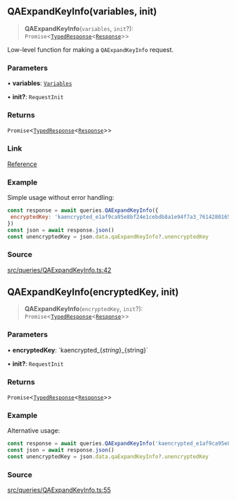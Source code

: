 ## QAExpandKeyInfo(variables, init)

> **QAExpandKeyInfo**(`variables`, `init`?): `Promise`\<[`TypedResponse`](api%5Cinterfaces%5CTypedResponse.md)\<[`Response`](api%5Cnamespaces%5Cqueries%5Cnamespaces%5CQaExpandKeyInfo%5Ctype-aliases%5CResponse.md)\>\>

Low-level function for making a `QAExpandKeyInfo` request.

### Parameters

• **variables**: [`Variables`](api%5Cnamespaces%5Cqueries%5Cnamespaces%5CQaExpandKeyInfo%5Cinterfaces%5CVariables.md)

• **init?**: `RequestInit`

### Returns

`Promise`\<[`TypedResponse`](api%5Cinterfaces%5CTypedResponse.md)\<[`Response`](api%5Cnamespaces%5Cqueries%5Cnamespaces%5CQaExpandKeyInfo%5Ctype-aliases%5CResponse.md)\>\>

### Link

[Reference](https://khan-api.bhavjit.com/reference/view/19553924/2s8YzQUiXU#2354cba6-9065-4431-8d4a-f44f24527eb4)

### Example

Simple usage without error handling:
```js
const response = await queries.QAExpandKeyInfo({
 encryptedKey: 'kaencrypted_e1af9ca95e8bf24e1cebdb8a1e94f7a3_76142801656102acc04c5154ee776b59e6323603d457c39e2a18a68f32a9ac1fefcdfd57c28ec771ec62fbee8ae03e0509090d80723bb489a87010ba69a0a5fdbd27a91a0db97971b59b77548da0eb2494aa274600fa28939e8975abd13c851c5a2f4f701d7dc7e8a2879f3c8d59be0953fafa318bd9b036f6c3d6dc0212c926'
})
const json = await response.json()
const unencryptedKey = json.data.qaExpandKeyInfo?.unencryptedKey
```

### Source

[src/queries/QAExpandKeyInfo.ts:42](https://github.com/bhavjitChauhan/khan-api/blob/214cc6672777162cd3ec638a3ad3a22f7fe37e04/src/queries/QAExpandKeyInfo.ts#L42)

## QAExpandKeyInfo(encryptedKey, init)

> **QAExpandKeyInfo**(`encryptedKey`, `init`?): `Promise`\<[`TypedResponse`](api%5Cinterfaces%5CTypedResponse.md)\<[`Response`](api%5Cnamespaces%5Cqueries%5Cnamespaces%5CQaExpandKeyInfo%5Ctype-aliases%5CResponse.md)\>\>

### Parameters

• **encryptedKey**: \`kaencrypted\_$\{string\}\_$\{string\}\`

• **init?**: `RequestInit`

### Returns

`Promise`\<[`TypedResponse`](api%5Cinterfaces%5CTypedResponse.md)\<[`Response`](api%5Cnamespaces%5Cqueries%5Cnamespaces%5CQaExpandKeyInfo%5Ctype-aliases%5CResponse.md)\>\>

### Example

Alternative usage:
```js
const response = await queries.QAExpandKeyInfo('kaencrypted_e1af9ca95e8bf24e1cebdb8a1e94f7a3_76142801656102acc04c5154ee776b59e6323603d457c39e2a18a68f32a9ac1fefcdfd57c28ec771ec62fbee8ae03e0509090d80723bb489a87010ba69a0a5fdbd27a91a0db97971b59b77548da0eb2494aa274600fa28939e8975abd13c851c5a2f4f701d7dc7e8a2879f3c8d59be0953fafa318bd9b036f6c3d6dc0212c926')
const json = await response.json()
const unencryptedKey = json.data.qaExpandKeyInfo?.unencryptedKey
```

### Source

[src/queries/QAExpandKeyInfo.ts:55](https://github.com/bhavjitChauhan/khan-api/blob/214cc6672777162cd3ec638a3ad3a22f7fe37e04/src/queries/QAExpandKeyInfo.ts#L55)
